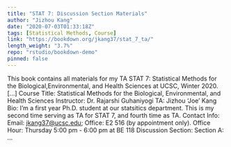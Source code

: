 ```yaml
---
title: "STAT 7: Discussion Section Materials"
author: "Jizhou Kang"
date: "2020-07-03T01:33:18Z"
tags: [Statistical Methods, Course]
link: "https://bookdown.org/jkang37/stat_7_ta/"
length_weight: "3.7%"
repo: "rstudio/bookdown-demo"
pinned: false
---
```


This book contains all materials for my TA STAT 7: Statistical Methods for the Biological,Environmental, and Health Sciences at UCSC, Winter 2020. [...] Course Title: Statistical Methods for the Biological, Environmental, and Health Sciences Instructor: Dr. Rajarshi Guhaniyogi TA: Jizhou ‘Joe’ Kang Bio: I’m a first year Ph.D. student at our statsitics department. This is my second time serving as TA for STAT 7, and fourth time as TA. Contact Info: Email: jkang37@ucsc.edu; Office: E2 516 (by appointment only). Office Hour: Thursday 5:00 pm - 6:00 pm at BE 118 Discussion Section: Section A: ...
